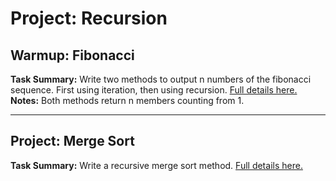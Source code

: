 # Project: Recursion

## Warmup: Fibonacci
**Task Summary:** Write two methods to output n numbers of the fibonacci sequence. First using iteration, then using recursion. [Full details here.](http://www.theodinproject.com/ruby-programming/recursion?ref=lnav)
**Notes:** Both methods return n members counting from 1. 
___

## Project: Merge Sort
**Task Summary:** Write a recursive merge sort method. [Full details here.](http://www.theodinproject.com/ruby-programming/recursion?ref=lnav)
